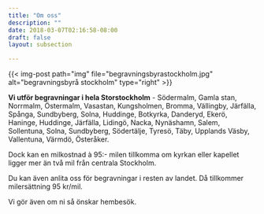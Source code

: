 ```yaml
---
title: "Om oss"
description: ""
date: 2018-03-07T02:16:58-08:00
draft: false
layout: subsection

---
```



{{< img-post
    path="img" file="begravningsbyrastockholm.jpg"
    alt="begravningsbyrå stockholm" type="right" >}}


**Vi utför begravningar i hela Storstockholm** - Södermalm, Gamla stan, Norrmalm, Östermalm, Vasastan, Kungsholmen, Bromma, Vällingby, Järfälla, Spånga, Sundbyberg, Solna, Huddinge, Botkyrka, Danderyd, Ekerö, Haninge, Huddinge, Järfälla, Lidingö, Nacka,  Nynäshamn, Salem, Sollentuna, Solna, Sundbyberg, Södertälje, Tyresö, Täby, Upplands Väsby, Vallentuna, Värmdö, Österåker.

Dock kan en milkostnad à 95:- milen tillkomma om kyrkan eller kapellet ligger mer än två mil från centrala Stockholm.

Du kan även anlita oss för begravningar i resten av landet. Då tillkommer milersättning 95 kr/mil.

Vi gör även om ni så önskar hembesök.

